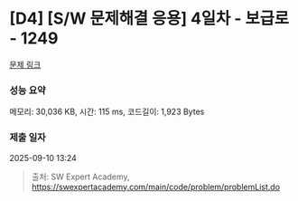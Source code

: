 # [D4] [S/W 문제해결 응용] 4일차 - 보급로 - 1249 

[문제 링크](https://swexpertacademy.com/main/code/problem/problemDetail.do?contestProbId=AV15QRX6APsCFAYD) 

### 성능 요약

메모리: 30,036 KB, 시간: 115 ms, 코드길이: 1,923 Bytes

### 제출 일자

2025-09-10 13:24



> 출처: SW Expert Academy, https://swexpertacademy.com/main/code/problem/problemList.do